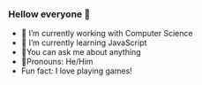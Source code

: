 ### Hellow everyone 👋


-  👻 I’m currently working with Computer Science
-  👻 I’m currently learning JavaScript
-  👻You can ask me about anything
-  👻Pronouns: He/Him
-  Fun fact: I love playing games!
